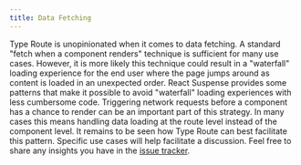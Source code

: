 ```yaml
---
title: Data Fetching
---
```


Type Route is unopinionated when it comes to data fetching. A standard "fetch when a component renders" technique is sufficient for many use cases. However, it is more likely this technique could result in a "waterfall" loading experience for the end user where the page jumps around as content is loaded in an unexpected order. React Suspense provides some patterns that make it possible to avoid "waterfall" loading experiences with less cumbersome code. Triggering network requests before a component has a chance to render can be an important part of this strategy. In many cases this means handling data loading at the route level instead of the component level. It remains to be seen how Type Route can best facilitate this pattern. Specific use cases will help facilitate a discussion. Feel free to share any insights you have in the [issue tracker](https://github.com/type-route/type-route/issues).